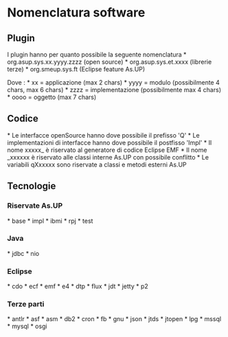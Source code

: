 # Nomenclatura software

## Plugin

I plugin hanno per quanto possibile la seguente nomenclatura
\* org.asup.sys.xx.yyyy.zzzz (open source)
\* org.asup.sys.et.xxxx (librerie terze)
\* org.smeup.sys.ft (Eclipse feature As.UP)

Dove : 
\* xx = applicazione (max 2 chars)
\* yyyy = modulo (possibilmente 4 chars, max 6 chars)
\* zzzz = implementazione (possibilmente max 4 chars)
\* oooo = oggetto (max 7 chars)

## Codice
\* Le interfacce openSource hanno dove possibile il prefisso 'Q'
\* Le implementazioni di interfacce hanno dove possibile il postfisso 'Impl'
\* Il nome xxxxx_ è riservato al generatore di codice Eclipse EMF
\* Il nome _xxxxxx è riservato alle classi interne As.UP con possibile conflitto
\* Le variabili qXxxxxx sono riservate a classi e metodi esterni As.UP


## Tecnologie

### Riservate As.UP
\* base
\* impl
\* ibmi
\* rpj
\* test

### Java
\* jdbc
\* nio

### Eclipse
\* cdo
\* ecf
\* emf
\* e4
\* dtp
\* flux
\* jdt
\* jetty
\* p2

### Terze parti
\* antlr
\* asf
\* asm
\* db2
\* cron
\* fb
\* gnu
\* json
\* jtds
\* jtopen
\* lpg
\* mssql
\* mysql
\* osgi
